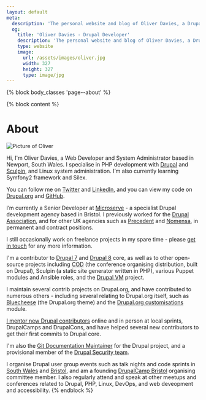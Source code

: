 ```yaml
---
layout: default
meta:
  description: 'The personal website and blog of Oliver Davies, a Drupal Developer and System Administrator from Wales, UK.'
  og:
    title: 'Oliver Davies - Drupal Developer'
    description: 'The personal website and blog of Oliver Davies, a Drupal Developer and System Administrator from Wales, UK.'
    type: website
    image:
      url: /assets/images/oliver.jpg
      width: 327
      height: 327
      type: image/jpg
---
```

{% block body_classes 'page--about' %}

{% block content %}
# About

<img src="{{ site.gravatar.url }}?s=85" alt="Picture of Oliver" class="img-circle">

Hi, I'm Oliver Davies, a Web Developer and System Administrator based in Newport, South Wales. I specialise in PHP
development with <a href="{{ site.drupalorg.nice }}">Drupal</a> and <a href="http://sculpin.io">Sculpin</a>, and Linux
system administration. I’m also currently learning Symfony2 framework and Silex.

You can follow me on
<a href="{{ site.twitter.url }}">Twitter</a> and <a href="{{ site.linkedin.url }}">LinkedIn</a>, and you can view my
code on <a href="{{ site.drupalorg.url }}/track/code">Drupal.org</a> and
<a href="{{ site.github.url }}?tab=activity">GitHub</a>.

I’m currently a Senior Developer at [Microserve](https://microserve.io) - a specialist Drupal development agency based
in Bristol. I previously worked for the [Drupal Association](https://assoc.drupal.org), and for other UK agencies such
as [Precedent](http://precedent.com) and [Nomensa](http://www.nomensa.com), in permanent and contract positions.

I still
occasionally work on freelance projects in my spare time - please [get in touch](/contact/) for any more information.

I'm a contributor to <a href="http://cgit.drupalcode.org/drupal/log/?h=7.x&qt=grep&q={{ site.drupalorg.name }}">Drupal
7</a> and <a href="http://cgit.drupalcode.org/drupal/log/?h=8.0.x&qt=grep&q={{ site.drupalorg.name }}">Drupal 8</a>
core, as well as to other open-source projects including [COD](http://usecod.io) (the conference organising
distribution, built on Drupal), Sculpin (a static site generator written in PHP), various Puppet modules and Ansible
roles, and the [Drupal VM](http://www.drupalvm.com) project.

I maintain several contrib projects on Drupal.org, and have
contributed to numerous others - including several relating to Drupal.org itself, such as
[Bluecheese](http://cgit.drupalcode.org/bluecheese/log/?qt=author&q=Oliver+Davies) (the Drupal.org theme) and the
[Drupal.org customisations](http://cgit.drupalcode.org/drupalorg/log/?qt=author&q=Oliver+Davies) module.

<a href="{{ site.drupalorg.url }}/people-mentored">I mentor new Drupal contributors</a> online and in person at local
sprints, DrupalCamps and DrupalCons, and have helped several new contributors to get their first commits to Drupal core.


I'm also the [Git Documentation Maintainer](https://www.drupal.org/node/2248627#comment-8887789) for the Drupal project,
and a provisional member of the [Drupal Security team](https://www.drupal.org/security-team).

I organise Drupal user group events such as talk nights and code sprints in <a href="{{ site.meetups.swdug.url }}">South
Wales</a> and <a href="{{ site.meetups.drupalbristol.url }}">Bristol</a>, and am a founding
[DrupalCamp Bristol](http://2015.drupalcampbristol.co.uk) organising committee member. I also regularly attend and speak
at other meetups and conferences related to Drupal, PHP, Linux, DevOps, and web deveopment and accessibility.
{% endblock %}
